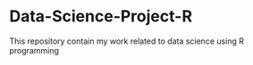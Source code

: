 # Data-Science-Project-R
This repository contain my work related to data science using R programming
